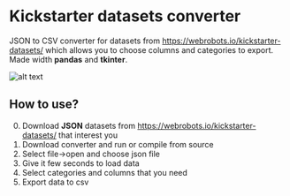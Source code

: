 # Kickstarter datasets converter
JSON to CSV converter for datasets from https://webrobots.io/kickstarter-datasets/ which allows you to choose columns and categories to export.
Made width **pandas** and **tkinter**.

![alt text](https://i.imgur.com/jcXxQLK.png)

## How to use?

0. Download **JSON** datasets from https://webrobots.io/kickstarter-datasets/ that interest you
1. Download converter and run or compile from source
2. Select file->open and choose json file
3. Give it few seconds to load data
4. Select categories and columns that you need
5. Export data to csv
